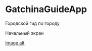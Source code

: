 # GatchinaGuideApp
Городской гид по городу

Начальный экран

[Image alt](https://github.com/Zakaraya/GatchinaGuideApp/raw/master/Photo/Рисунок1.png)
